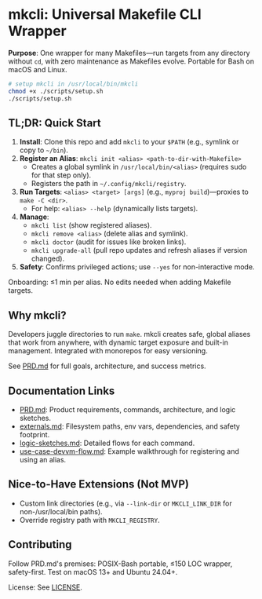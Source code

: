 # mkcli: Universal Makefile CLI Wrapper

**Purpose**: One wrapper for many Makefiles—run targets from any directory without `cd`, with zero maintenance as Makefiles evolve. Portable for Bash on macOS and Linux.

```bash
# setup mkcli in /usr/local/bin/mkcli
chmod +x ./scripts/setup.sh
./scripts/setup.sh
```

## TL;DR: Quick Start

1. **Install**: Clone this repo and add `mkcli` to your `$PATH` (e.g., symlink or copy to `~/bin`).
2. **Register an Alias**: `mkcli init <alias> <path-to-dir-with-Makefile>`  
   - Creates a global symlink in `/usr/local/bin/<alias>` (requires sudo for that step only).  
   - Registers the path in `~/.config/mkcli/registry`.
3. **Run Targets**: `<alias> <target> [args]` (e.g., `myproj build`)—proxies to `make -C <dir>`.  
   - For help: `<alias> --help` (dynamically lists targets).  
4. **Manage**:  
   - `mkcli list` (show registered aliases).  
   - `mkcli remove <alias>` (delete alias and symlink).  
   - `mkcli doctor` (audit for issues like broken links).  
   - `mkcli upgrade-all` (pull repo updates and refresh aliases if version changed).  
5. **Safety**: Confirms privileged actions; use `--yes` for non-interactive mode.

Onboarding: ≤1 min per alias. No edits needed when adding Makefile targets.

## Why mkcli?
Developers juggle directories to run `make`. mkcli creates safe, global aliases that work from anywhere, with dynamic target exposure and built-in management. Integrated with monorepos for easy versioning.

See [PRD.md](docs/PRD.md) for full goals, architecture, and success metrics.

## Documentation Links
- [PRD.md](docs/PRD.md): Product requirements, commands, architecture, and logic sketches.
- [externals.md](docs/externals.md): Filesystem paths, env vars, dependencies, and safety footprint.
- [logic-sketches.md](docs/logic-sketches.md): Detailed flows for each command.
- [use-case-devvm-flow.md](docs/use-case-devvm-flow.md): Example walkthrough for registering and using an alias.

## Nice-to-Have Extensions (Not MVP)
- Custom link directories (e.g., via `--link-dir` or `MKCLI_LINK_DIR` for non-/usr/local/bin paths).
- Override registry path with `MKCLI_REGISTRY`.

## Contributing
Follow PRD.md's premises: POSIX-Bash portable, ≤150 LOC wrapper, safety-first. Test on macOS 13+ and Ubuntu 24.04+.

License: See [LICENSE](LICENSE). 
